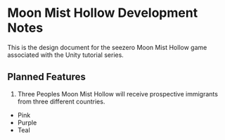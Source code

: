 ﻿# Moon Mist Hollow Development Notes

This is the design document for the seezero Moon Mist Hollow game associated
with the Unity tutorial series.

## Planned Features

1. Three Peoples
Moon Mist Hollow will receive prospective immigrants from three different
countries.

- Pink
- Purple
- Teal

